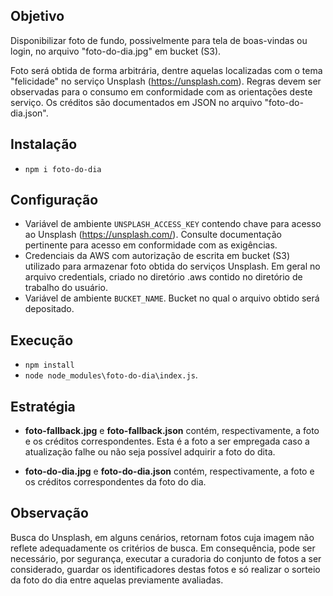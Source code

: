 ## Objetivo

Disponibilizar foto de fundo, possivelmente para tela de boas-vindas
ou login, no arquivo "foto-do-dia.jpg" em
bucket (S3).

Foto será obtida de forma arbitrária, dentre aquelas localizadas com o tema "felicidade" no serviço Unsplash (https://unsplash.com). Regras devem ser
observadas para o consumo em conformidade com as orientações deste serviço.
Os créditos são documentados em JSON no arquivo "foto-do-dia.json".

## Instalação

- `npm i foto-do-dia`

## Configuração

- Variável de ambiente `UNSPLASH_ACCESS_KEY` contendo chave para acesso
  ao Unsplash (https://unsplash.com/). Consulte documentação pertinente para acesso em conformidade com as exigências.
- Credenciais da AWS com autorização de escrita em bucket (S3) utilizado para armazenar foto obtida do serviços Unsplash. Em geral no arquivo credentials, criado no diretório .aws contido no diretório de trabalho do usuário.
- Variável de ambiente `BUCKET_NAME`. Bucket no qual o arquivo obtido
  será depositado.

## Execução

- `npm install`
- `node node_modules\foto-do-dia\index.js`.

## Estratégia

- **foto-fallback.jpg** e **foto-fallback.json** contém, respectivamente, a foto e os créditos correspondentes. Esta é a foto a ser empregada caso
  a atualização falhe ou não seja possível adquirir a foto do dita.

- **foto-do-dia.jpg** e **foto-do-dia.json** contém, respectivamente, a
  foto e os créditos correspondentes da foto do dia.

## Observação

Busca do Unsplash, em alguns cenários, retornam fotos cuja imagem não
reflete adequadamente os critérios de busca. Em consequência, pode ser
necessário, por segurança, executar a curadoria do conjunto de fotos
a ser considerado, guardar os identificadores destas fotos e só
realizar o sorteio da foto do dia entre aquelas previamente avaliadas.
